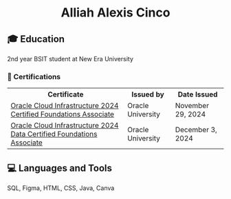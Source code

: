 <h1 align="center">Alliah Alexis Cinco</h1>

## 🎓 Education
2nd year BSIT student at New Era University

<h3>📜 Certifications</h3>
<div align="center">
 <table>
  <tr>
    <th>Certificate</th>
    <th>Issued by</th>
    <th>Date Issued</th>
  </tr>
  <tr>
    <td><a href="https://catalog-education.oracle.com/ords/certview/sharebadge?id=CC20263DEB329084AB593E1D0B9EB432E859835F0FE00DFC3D72226DED277691)">Oracle Cloud Infrastructure 2024 Certified Foundations Associate</a></td>
    <td>Oracle University</td>
    <td>November 29, 2024</td>
  </tr>
  <tr>
    <td><a href="https://catalog-education.oracle.com/ords/certview/sharebadge?id=CC20263DEB329084AB593E1D0B9EB4326523B29BE1012F2C117FCB67F43CEB83">Oracle Cloud Infrastructure 2024 Data Certified Foundations Associate</a></td>
    <td>Oracle University</td>
    <td>December 3, 2024</td>
  </tr>
</table>
</div>

## 💻 Languages and Tools
SQL, Figma, HTML, CSS, Java, Canva
